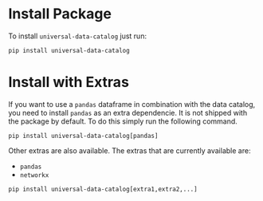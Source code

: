 # Install Package


To install `universal-data-catalog` just run:

```
pip install universal-data-catalog
```

# Install with Extras

If you want to use a `pandas` dataframe in combination with the data catalog, you need to install `pandas` as an extra dependencie.
It is not shipped with the package by default. To do this simply run the following command.

```
pip install universal-data-catalog[pandas]
```

Other extras are also available.
The extras that are currently available are:

* `pandas`
* `networkx`

```
pip install universal-data-catalog[extra1,extra2,...]
```

